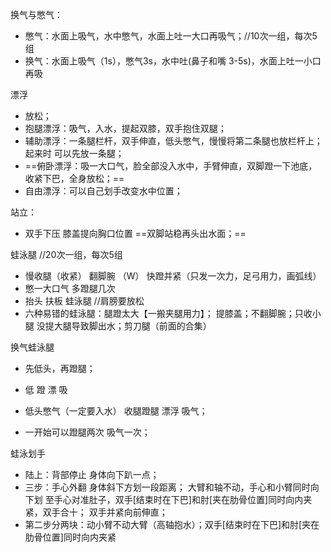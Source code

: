换气与憋气：

- 憋气：水面上吸气，水中憋气，水面上吐一大口再吸气；//10次一组，每次5组
- 换气：水面上吸气（1s），憋气3s，水中吐(鼻子和嘴 3-5s)，水面上吐一小口再吸

漂浮

- 放松；
- 抱腿漂浮：吸气，入水，提起双膝，双手抱住双腿；
- 辅助漂浮：一条腿栏杆，双手伸直，低头憋气，慢慢将第二条腿也放栏杆上；起来时 可以先放一条腿；
- ==俯卧漂浮：吸一大口气，脸全部没入水中，手臂伸直，双脚蹬一下池底，收紧下巴，全身放松；==
- 自由漂浮：可以自己划手改变水中位置；

站立：

- 双手下压  膝盖提向胸口位置  ==双脚站稳再头出水面；==

蛙泳腿 //20次一组，每次5组

- 慢收腿（收紧）  翻脚腕 （W） 快蹬并紧（只发一次力，足弓用力，画弧线） 
- 憋一大口气  多蹬腿几次
- 抬头  扶板  蛙泳腿  //肩膀要放松
- 六种易错的蛙泳腿：腿蹬太大【一搬夹腿用力】； 提膝盖；不翻脚腕；只收小腿 没提大腿导致脚出水；剪刀腿（前面的合集）

换气蛙泳腿

- 先低头，再蹬腿；
- 低  蹬 漂 吸

- 低头憋气（一定要入水）  收腿蹬腿  漂浮 吸气；
- 一开始可以蹬腿两次  吸气一次；

蛙泳划手

- 陆上：背部停止  身体向下趴一点；
- 三步：手心外翻 身体斜下方划一段距离； 大臂和轴不动，手心和小臂同时向下划  至手心对准肚子，双手[结束时在下巴]和肘[夹在肋骨位置]同时向内夹紧，双手合十；  双手并紧向前伸直；
- 第二步分两块：动小臂不动大臂（高轴抱水）；双手[结束时在下巴]和肘[夹在肋骨位置]同时向内夹紧